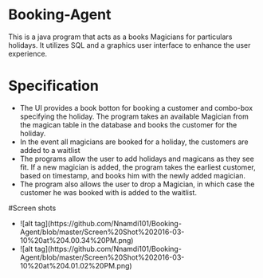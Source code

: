 # Booking-Agent
This is a java program that acts as a books Magicians for particulars holidays. It utilizes SQL and a graphics user interface to enhance the user experience. 
# Specification
<ul>
  <li>The UI provides a book botton for booking a customer  and combo-box specifying the holiday. The program takes an available Magician   from the magican table in the database and books the customer for the holiday.</li>

  <li>In the event all magicians are booked for a holiday, the customers are added to a waitlist</li>

  <li>The programs allow the user to add holidays and magicans as they see fit. If a new magician is added, the program takes the           earliest customer, based on timestamp, and books him with the newly added magician.</li>

  <li>The program also allows the user to drop a Magician, in which case the customer he was booked with is added to the waitlist.</li>
  
</ul>

#Screen shots
<ul>
<li>![alt tag](https://github.com/Nnamdi101/Booking-Agent/blob/master/Screen%20Shot%202016-03-10%20at%204.00.34%20PM.png)</li>


<li>![alt tag](https://github.com/Nnamdi101/Booking-Agent/blob/master/Screen%20Shot%202016-03-10%20at%204.01.02%20PM.png)</li>

</ul>

